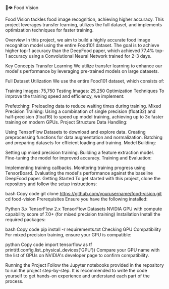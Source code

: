 🍔👁 Food Vision

Food Vision tackles food image recognition, achieving higher accuracy. This project leverages transfer learning, utilizes the full dataset, and implements optimization techniques for faster training.

Overview
In this project, we aim to build a highly accurate food image recognition model using the entire Food101 dataset. The goal is to achieve higher top-1 accuracy than the DeepFood paper, which achieved 77.4% top-1 accuracy using a Convolutional Neural Network trained for 2-3 days.

Key Concepts
Transfer Learning
We utilize transfer learning to enhance our model's performance by leveraging pre-trained models on large datasets.

Full Dataset Utilization
We use the entire Food101 dataset, which consists of:

Training Images: 75,750
Testing Images: 25,250
Optimization Techniques
To improve the training speed and efficiency, we implement:

Prefetching: Preloading data to reduce waiting times during training.
Mixed Precision Training: Using a combination of single precision (float32) and half-precision (float16) to speed up model training, achieving up to 3x faster training on modern GPUs.
Project Structure
Data Handling:

Using TensorFlow Datasets to download and explore data.
Creating preprocessing functions for data augmentation and normalization.
Batching and preparing datasets for efficient loading and training.
Model Building:

Setting up mixed precision training.
Building a feature extraction model.
Fine-tuning the model for improved accuracy.
Training and Evaluation:

Implementing training callbacks.
Monitoring training progress using TensorBoard.
Evaluating the model's performance against the baseline DeepFood paper.
Getting Started
To get started with this project, clone the repository and follow the setup instructions:

bash
Copy code
git clone https://github.com/yourusername/food-vision.git
cd food-vision
Prerequisites
Ensure you have the following installed:

Python 3.x
TensorFlow 2.x
TensorFlow Datasets
NVIDIA GPU with compute capability score of 7.0+ (for mixed precision training)
Installation
Install the required packages:

bash
Copy code
pip install -r requirements.txt
Checking GPU Compatibility
For mixed precision training, ensure your GPU is compatible:

python
Copy code
import tensorflow as tf
print(tf.config.list_physical_devices('GPU'))
Compare your GPU name with the list of GPUs on NVIDIA's developer page to confirm compatibility.

Running the Project
Follow the Jupyter notebooks provided in the repository to run the project step-by-step. It is recommended to write the code yourself to get hands-on experience and understand each part of the process.
